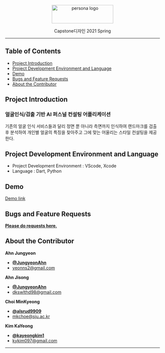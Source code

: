 <p align="center">
    <img src="https://user-images.githubusercontent.com/59993071/121624045-c21f9480-caab-11eb-9686-d9ef12b948be.jpg" alt="persona logo" width="200" height="60">
</p>

<p align="center">
  Capstone디자인 2021 Spring
</p>
   
 
* * *


## Table of Contents

- [Project Introduction](#Project-Introduction)
- [Project Development Environment and Language](#Project-Development-Environment-and-Language)
- [Demo](#Demo)
- [Bugs and Feature Requests](#Bugs-and-Feature-Requests)
- [About the Contributor](#About-the-Contributor)


## Project Introduction

### 얼굴인식/검출 기반 AI 퍼스널 컨설팅 어플리케이션

 기존의 얼굴 인식 서비스들과 달리 정면 뿐 아니라 측면까지 인식하여 랜드마크를 검출 후 분석하여 개인별 얼굴의 특징을 찾아주고 그에 맞는 어울리는 스타일 컨설팅을 제공한다.

## Project Development Environment and Language

- Project Development Environment : VScode, Xcode
- Language : Dart, Python

## Demo

[Demo link]()


## Bugs and Feature Requests

[**Please do requests here.**](https://github.com/alsrud9909/perona/issues)


## About the Contributor

**Ahn Jungyeon**
- [**@JungyeonAhn**](https://github.com/JungyeonAhn)
- <yeonns2@gmail.com>

**Ahn Jisong**
- [**@JungyeonAhn**](https://github.com/zIxxong2)
- <dkswlthd98@gmail.com>

**Choi MinKyeong**
- [**@alsrud9909**](https://github.com/alsrud9909)   
- <mkchoe@sju.ac.kr>

**Kim KaYeong**
- [**@kayeongkim1**](https://github.com/kayeongkim1)
- <kykim097@gmail.com>



* * *

